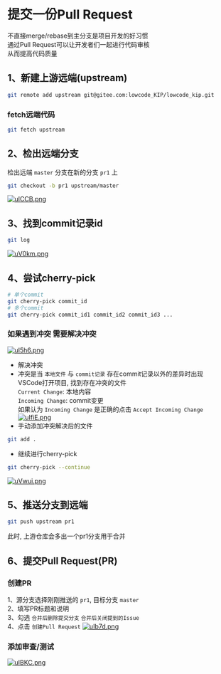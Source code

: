 # 提交一份Pull Request
不直接merge/rebase到主分支是项目开发的好习惯  
通过Pull Request可以让开发者们一起进行代码审核  
从而提高代码质量  
## 1、新建上游远端(upstream)
```bash
git remote add upstream git@gitee.com:lowcode_KIP/lowcode_kip.git
```
### fetch远端代码
```bash
git fetch upstream
```
## 2、检出远端分支
检出远端 `master` 分支在新的分支 `pr1` 上
```bash
git checkout -b pr1 upstream/master
```
[![uICCB.png](https://s1.328888.xyz/2022/08/06/uICCB.png)](https://imgloc.com/i/uICCB)
## 3、找到commit记录id
```bash
git log
``` 
[![uV0km.png](https://s1.328888.xyz/2022/08/06/uV0km.png)](https://imgloc.com/i/uV0km)  
## 4、尝试cherry-pick  
```bash
# 单个commit
git cherry-pick commit_id
# 多个commit
git cherry-pick commit_id1 commit_id2 commit_id3 ...
```
### 如果遇到冲突 需要解决冲突
[![uI5h6.png](https://s1.328888.xyz/2022/08/06/uI5h6.png)](https://imgloc.com/i/uI5h6)  
- 解决冲突  
- 冲突是当 `本地文件` 与 `commit记录` 存在commit记录以外的差异时出现  
VSCode打开项目, 找到存在冲突的文件  
`Current Change`: 本地内容  
`Incoming Change`: commit变更  
如果认为 `Incoming Change` 是正确的点击 `Accept Incoming Change`  
[![uIfiE.png](https://s1.328888.xyz/2022/08/06/uIfiE.png)](https://imgloc.com/i/uIfiE)  
- 手动添加冲突解决后的文件
```bash
git add .
```
- 继续进行cherry-pick
```bash
git cherry-pick --continue
```
[![uVwui.png](https://s1.328888.xyz/2022/08/06/uVwui.png)](https://imgloc.com/i/uVwui)  
## 5、推送分支到远端
```bash
git push upstream pr1
```
此时, 上游仓库会多出一个pr1分支用于合并
## 6、提交Pull Request(PR)
### 创建PR
1、源分支选择刚刚推送的 `pr1`, 目标分支 `master`  
2、填写PR标题和说明  
3、勾选 `合并后删除提交分支` `合并后关闭提到的Issue`  
4、点击 `创建Pull Request`
[![uIb7d.png](https://s1.328888.xyz/2022/08/06/uIb7d.png)](https://imgloc.com/i/uIb7d)  
### 添加审查/测试
[![uIBKC.png](https://s1.328888.xyz/2022/08/06/uIBKC.png)](https://imgloc.com/i/uIBKC)
